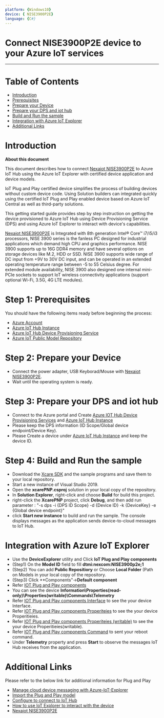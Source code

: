 ```yaml
---
platform: {Windows10}
device: { NISE3900P2E}
language: {C#}
---
```


Connect NISE3900P2E device to your Azure IoT services
===

---
# Table of Contents

-   [Introduction](#Introduction)
-   [Prerequisites](#Prerequisites)
-   [Prepare your Device](#preparethedevice)
-   [Prepare your DPS and iot hub](#GetDPSInformation)
-   [Build and Run the sample](#BuildRunSample)
-   [Integration with Azure IoT Explorer](#IntegrationwithAzureIoTExplorer)
-   [Additional Links](#AdditionalLinks)

<a name="Introduction"></a>

# Introduction 

**About this document**

This document describes how to connect [Nexaiot NISE3900P2E]( https://www.nexaiot.com/tw/product/Industrial%20PC/Hi-performance%20NISE%20Fanless%20PC/NISE3900P2E) to Azure IoT Hub using the Azure IoT Explorer with certified device application and device models.

IoT Plug and Play certified device simplifies the process of building devices without custom device code. Using Solution builders can integrated quickly using the certified IoT Plug and Play enabled device based on Azure IoT Central as well as third-party solutions.

This getting started guide provides step by step instruction on getting the device provisioned to Azure IoT Hub using Device Provisioning Service (DPS) and using Azure IoT Explorer to interact with device's capabilities.

[Nexaiot NISE3900P2E]( https://www.nexaiot.com/tw/product/Industrial%20PC/Hi-performance%20NISE%20Fanless%20PC/NISE3900P2E) is Integrated with 8th generation Intel® Core™ i7/i5/i3 processors, NISE 3900 series is the fanless PC designed for industrial applications which demand high CPU and graphics performance. NISE 3900 supports up to 16G DDR4 memory and have several options on storage devices like M.2, HDD or SSD. NISE 3900 supports wide range of DC input from +9V to 30V DC input, and can be operated in an extended operating temperature range between -5 to 55 Celsius degree. For extended module availability, NISE 3900 also designed one internal mini-PCIe sockets to support IoT wireless connectivity applications (support optional Wi-Fi, 3.5G, 4G LTE modules).

<a name="Prerequisites"></a>
# Step 1: Prerequisites

You should have the following items ready before beginning the process:

-   [Azure Account](https://portal.azure.com)
-   [Azure IoT Hub Instance](https://docs.microsoft.com/en-us/azure/iot-hub/about-iot-hub)
-   [Azure IoT Hub Device Provisioning Service](https://docs.microsoft.com/en-us/azure/iot-dps/quick-setup-auto-provision)
-   [Azure IoT Public Model Repository](https://docs.microsoft.com/en-us/azure/iot-pnp/concepts-model-repository)

<a name="preparethedevice"></a>
# Step 2: Prepare your Device

-   Connect the power adapter, USB Keyborad/Mouse with [Nexaiot NISE3900P2E]( https://www.nexaiot.com/tw/product/Industrial%20PC/Hi-performance%20NISE%20Fanless%20PC/NISE3900P2E).
-   Wait until the operating system is ready.

<a name="GetDPSInformation"></a>
# Step 3: Prepare your DPS and iot hub

-   Connect to the Azure portal and Create [Azure IOT Hub Device Provisioning Services](https://docs.microsoft.com/en-us/azure/iot-dps/quick-setup-auto-provision) and [Azure IoT Hub Instance](https://docs.microsoft.com/en-us/azure/iot-hub/about-iot-hub)
-   Please keep the DPS information (ID Scope/Global device endpoint/Device Key).
-   Please Create a device under [Azure IoT Hub Instance](https://docs.microsoft.com/en-us/azure/iot-hub/about-iot-hub) and keep the device ID.

<a name="BuildRunSample"></a>
# Step 4: Build and Run the sample

-   Download the [Xcare SDK](https://github.com/allanchen1971/AzureCertification/tree/master/PNP_Xcare_NISE3900P2E) and the sample programs and save them to your local repository.
-   Start a new instance of Visual Studio 2019.
-   Open the **xcarePNP.csproj** solution in your local copy of the repository.
-   In **Solution Explorer**, right-click and choose **Build** for build this project.
-   right-click the **XcarePNP** project, click **Debug**, and then add run parameter : "-s dps -i {DPS ID Scope} -d {Device ID} -k {DeviceKey} -e {Global device endpoint}"
-   click **Start new instance** to build and run the sample. The console displays messages as the application sends device-to-cloud messages to IoT Hub.

<a name="IntegrationwithAzureIoTExplorer"></a>
# Integration with Azure IoT Explorer

-   Use the **DeviceExplorer** utility and Click **IoT Plug and Play components**
-   (Step1) On the **Model ID** field to fill **dtmi:nexcom:NISE3900p2e;1**
-   (Step2) You can add **Public Repositiory** or Choose **Local Folder** (Path on Models in your local copy of the repository.
-   (Step3) Click **Components"->**Default component**
-   Refer [IOT Plug and Play components]( https://github.com/allanchen1971/AzureCertification/tree/master/PNP_Xcare_NISE3900P2E/Picture/PNP1.jpg)
-   You can see the device **Information\Properties(read-only)\Properties(writable)\Commands\Telemetry**
-   Refer [IOT Plug and Play components Interface]( https://github.com/allanchen1971/AzureCertification/tree/master/PNP_Xcare_NISE3900P2E/Picture/PNP2.jpg) to see the your device Interface.
-   Refer [IOT Plug and Play components Properiteies]( https://github.com/allanchen1971/AzureCertification/tree/master/PNP_Xcare_NISE3900P2E/Picture/PNP3.jpg) to see the your device Properitieies.
-   Refer [IOT Plug and Play components Properiteies (writable)]( https://github.com/allanchen1971/AzureCertification/tree/master/PNP_Xcare_NISE3900P2E/Picture/PNP4.jpg) to see the your device Properitieies(writable).
-   Refer [IOT Plug and Play components Command]( https://github.com/allanchen1971/AzureCertification/tree/master/PNP_Xcare_NISE3900P2E/Picture/pnp5.jpg) to sent your reboot command.
-   Under **Telemetry** property and press **Start** to observe the messages IoT Hub receives from the application.


<a name="AdditionalLinks"></a>
# Additional Links

Please refer to the below link for additional information for Plug and Play 
-   [Manage cloud device messaging with Azure-IoT-Explorer](https://github.com/Azure/azure-iot-explorer/releases)
-   [Import the Plug and Play model](https://docs.microsoft.com/en-us/azure/iot-pnp/concepts-model-repository)
-   [Configure to connect to IoT Hub](https://docs.microsoft.com/en-us/azure/iot-pnp/quickstart-connect-device-c)
-   [How to use IoT Explorer to interact with the device ](https://docs.microsoft.com/en-us/azure/iot-pnp/howto-use-iot-explorer#install-azure-iot-explorer)   
-   [Nexaiot NISE3900P2E]( https://www.nexaiot.com/tw/product/Industrial%20PC/Hi-performance%20NISE%20Fanless%20PC/NISE3900P2E)
